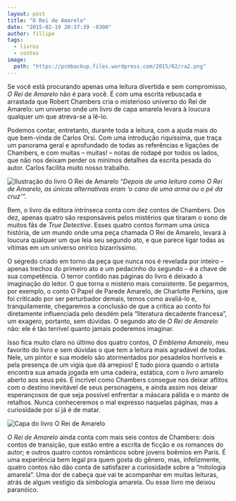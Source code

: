 ```yaml
---
layout: post
title: "O Rei de Amarelo"
date: "2015-02-19 20:37:39 -0300"
author: fillipe
tags:
  - livros
  - contos
image:
  path: "https://pcmbackup.files.wordpress.com/2015/02/ra2.png"
---
```

Se você está procurando apenas uma leitura divertida e sem compromisso, _O Rei de Amarelo_ não é para você. É com uma escrita rebuscada e arrastada que Robert Chambers cria o misterioso universo do Rei de Amarelo: um universo onde um livro de capa amarela levara à loucura qualquer um que atreva-se a lê-lo.

Podemos contar, entretanto, durante toda a leitura, com a ajuda mais do que bem-vinda de Carlos Orsi. Com uma introdução riquíssima, que traça um panorama geral e aprofundado de todas as referências e ligações de Chambers, e com muitas – muitas! – notas de rodapé por todos os lados, que não nos deixam perder os mínimos detalhes da escrita pesada do autor. Carlos facilita muito nosso trabalho.

![Ilustração do livro O Rei de Amarelo](https://pcmbackup.files.wordpress.com/2015/02/ra1.png)
_“Depois de uma leitura como O Rei de Amarelo, as únicas alternativas eram ‘o cano de uma arma ou o pé da cruz’”._

Bem, o livro da editora intrínseca conta com dez contos de Chambers. Dos dez, apenas quatro são responsáveis pelos mistérios que tiraram o sono de muitos fãs de _True Detective_. Esses quatro contos formam uma única história, de um mundo onde uma peça chamada O Rei de Amarelo, levará à loucura qualquer um que leia seu segundo ato, e que parece ligar todas as vítimas em um universo onírico bizarríssimo.

O segredo criado em torno da peça que nunca nos é revelada por inteiro – apenas trechos do primeiro ato e um pedacinho do segundo – é a chave de sua competência. O terror contido nas páginas do livro é deixado à imaginação do leitor. O que torna o mistério mais consistente. Se pegarmos, por exemplo, o conto O Papel de Parede Amarelo, de Charlotte Perkins, que foi criticado por ser perturbador demais, temos como avaliá-lo e, tranquilamente, chegaremos a conclusão de que a crítica ao conto foi diretamente influenciada pelo desdém pela “literatura decadente francesa”, um exagero, portanto, sem dúvidas. O segundo ato de _O Rei de Amarelo_ não: ele é tão terrível quanto jamais poderemos imaginar.

Isso fica muito claro no último dos quatro contos, _O Emblema Amarelo_, meu favorito do livro e sem dúvidas o que tem a leitura mais agradável de todas. Nele, um pintor e sua modelo são atormentados por pesadelos horríveis e pela presença de um vigia que dá arrepios! E tudo piora quando o artista encontra sua amada jogada em uma cadeira, estática, com o livro amarelo aberto aos seus pés. É incrível como Chambers consegue nos deixar aflitos com o destino inevitável de seus personagens, e ainda assim nos deixar esperançosos de que seja possível enfrentar a máscara pálida e o manto de retalhos. Nunca conheceremos o mal expresso naquelas páginas, mas a curiosidade por si já é de matar.

![Capa do livro O Rei de Amarelo](https://pcmbackup.files.wordpress.com/2015/02/ra3.png)

_O Rei de Amarelo_ ainda conta com mais seis contos de Chambers: dois contos de transição, que estão entre a escrita de ficção e os romances do autor; e outros quatro contos românticos sobre jovens boêmios em Paris. É uma experiência bem legal pra quem gosta do gênero, mas, infelizmente, quatro contos não dão conta de satisfazer a curiosidade sobre a “mitologia amarela”. Uma dor de cabeça que vai te acompanhar em muitas leituras, atrás de algum vestígio da simbologia amarela. Ou esse livro me deixou paranóico.
